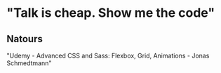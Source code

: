 # "Talk is cheap. Show me the code"

## Natours
"Udemy - Advanced CSS and Sass: Flexbox, Grid, Animations - Jonas Schmedtmann"